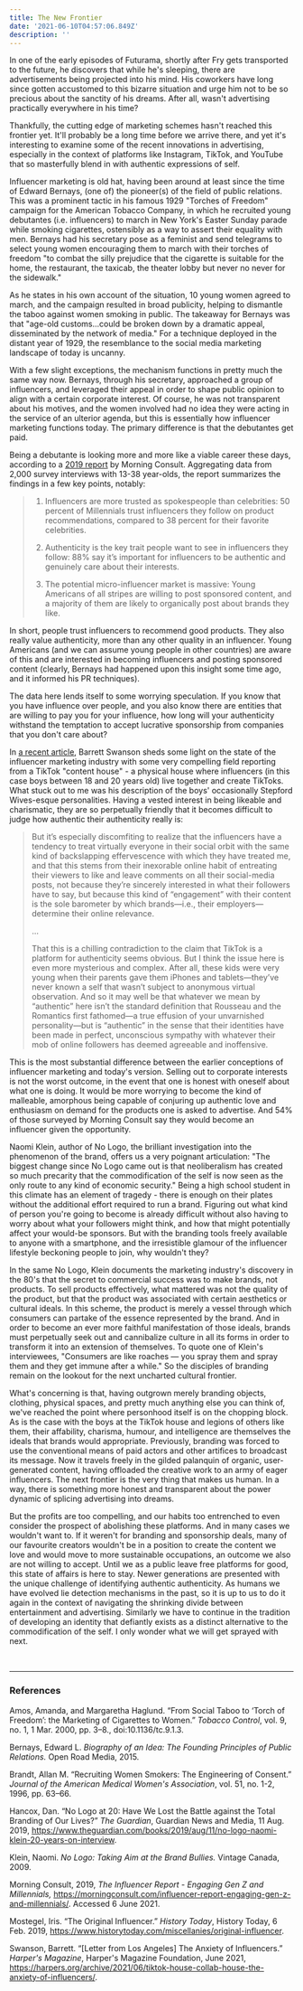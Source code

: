 ```yaml
---
title: The New Frontier
date: '2021-06-10T04:57:06.849Z'
description: ''
---
```


In one of the early episodes of Futurama, shortly after Fry gets transported to the future, he discovers that while he's sleeping, there are advertisements being projected into his mind. His coworkers have long since gotten accustomed to this bizarre situation and urge him not to be so precious about the sanctity of his dreams. After all, wasn't advertising practically everywhere in his time?

Thankfully, the cutting edge of marketing schemes hasn't reached this frontier yet. It'll probably be a long time before we arrive there, and yet it's interesting to examine some of the recent innovations in advertising, especially in the context of platforms like Instagram, TikTok, and YouTube that so masterfully blend in with authentic expressions of self.

Influencer marketing is old hat, having been around at least since the time of Edward Bernays, (one of) the pioneer(s) of the field of public relations. This was a prominent tactic in his famous 1929 "Torches of Freedom" campaign for the American Tobacco Company, in which he recruited young debutantes (i.e. influencers) to march in New York's Easter Sunday parade while smoking cigarettes, ostensibly as a way to assert their equality with men. Bernays had his secretary pose as a feminist and send telegrams to select young women encouraging them to march with their torches of freedom "to combat the silly prejudice that the cigarette is suitable for the home, the restaurant, the taxicab, the theater lobby but never no never for the sidewalk."

As he states in his own account of the situation, 10 young women agreed to march, and the campaign resulted in broad publicity, helping to dismantle the taboo against women smoking in public. The takeaway for Bernays was that "age-old customs...could be broken down by a dramatic appeal, disseminated by the network of media." For a technique deployed in the distant year of 1929, the resemblance to the social media marketing landscape of today is uncanny.

With a few slight exceptions, the mechanism functions in pretty much the same way now. Bernays, through his secretary, approached a group of influencers, and leveraged their appeal in order to shape public opinion to align with a certain corporate interest. Of course, he was not transparent about his motives, and the women involved had no idea they were acting in the service of an ulterior agenda, but this is essentially how influencer marketing functions today. The primary difference is that the debutantes get paid.

Being a debutante is looking more and more like a viable career these days, according to a [2019 report](https://morningconsult.com/influencer-report-engaging-gen-z-and-millennials/) by Morning Consult. Aggregating data from 2,000 survey interviews with 13-38 year-olds, the report summarizes the findings in a few key points, notably:

> 1. Influencers are more trusted as spokespeople than celebrities: 50 percent of Millennials trust influencers they follow on product recommendations, compared to 38 percent for their favorite celebrities.
>
> 2. Authenticity is the key trait people want to see in influencers they follow: 88% say it’s important for influencers to be authentic and genuinely care about their interests.
>
> 3. The potential micro-influencer market is massive: Young Americans of all stripes are willing to post sponsored content, and a majority of them are likely to organically post about brands they like.

In short, people trust influencers to recommend good products. They also really value authenticity, more than any other quality in an influencer. Young Americans (and we can assume young people in other countries) are aware of this and are interested in becoming influencers and posting sponsored content (clearly, Bernays had happened upon this insight some time ago, and it informed his PR techniques).

The data here lends itself to some worrying speculation. If you know that you have influence over people, and you also know there are entities that are willing to pay you for your influence, how long will your authenticity withstand the temptation to accept lucrative sponsorship from companies that you don't care about?

In [a recent article](https://harpers.org/archive/2021/06/tiktok-house-collab-house-the-anxiety-of-influencers/), Barrett Swanson sheds some light on the state of the influencer marketing industry with some very compelling field reporting from a TikTok "content house" - a physical house where influencers (in this case boys between 18 and 20 years old) live together and create TikToks. What stuck out to me was his description of the boys' occasionally Stepford Wives-esque personalities. Having a vested interest in being likeable and charismatic, they are so perpetually friendly that it becomes difficult to judge how authentic their authenticity really is:

> But it’s especially discomfiting to realize that the influencers have a tendency to treat virtually everyone in their social orbit with the same kind of backslapping effervescence with which they have treated me, and that this stems from their inexorable online habit of entreating their viewers to like and leave comments on all their social-media posts, not because they’re sincerely interested in what their followers have to say, but because this kind of “engagement” with their content is the sole barometer by which brands—i.e., their employers—determine their online relevance.
>
> ...
>
> That this is a chilling contradiction to the claim that TikTok is a platform for authenticity seems obvious. But I think the issue here is even more mysterious and complex. After all, these kids were very young when their parents gave them iPhones and tablets—they’ve never known a self that wasn’t subject to anonymous virtual observation. And so it may well be that whatever we mean by “authentic” here isn’t the standard definition that Rousseau and the Romantics first fathomed—a true effusion of your unvarnished personality—but is “authentic” in the sense that their identities have been made in perfect, unconscious sympathy with whatever their mob of online followers has deemed agreeable and inoffensive.

This is the most substantial difference between the earlier conceptions of influencer marketing and today's version. Selling out to corporate interests is not the worst outcome, in the event that one is honest with oneself about what one is doing. It would be more worrying to become the kind of malleable, amorphous being capable of conjuring up authentic love and enthusiasm on demand for the products one is asked to advertise. And 54% of those surveyed by Morning Consult say they would become an influencer given the opportunity.

Naomi Klein, author of No Logo, the brilliant investigation into the phenomenon of the brand, offers us a very poignant articulation: "The biggest change since No Logo came out is that neoliberalism has created so much precarity that the commodification of the self is now seen as the only route to any kind of economic security." Being a high school student in this climate has an element of tragedy - there is enough on their plates without the additional effort required to run a brand. Figuring out what kind of person you're going to become is already difficult without also having to worry about what your followers might think, and how that might potentially affect your would-be sponsors. But with the branding tools freely available to anyone with a smartphone, and the irresistible glamour of the influencer lifestyle beckoning people to join, why wouldn't they?

In the same No Logo, Klein documents the marketing industry's discovery in the 80's that the secret to commercial success was to make brands, not products. To sell products effectively, what mattered was not the quality of the product, but that the product was associated with certain aesthetics or cultural ideals. In this scheme, the product is merely a vessel through which consumers can partake of the essence represented by the brand. And in order to become an ever more faithful manifestation of those ideals, brands must perpetually seek out and cannibalize culture in all its forms in order to transform it into an extension of themselves. To quote one of Klein's interviewees, "Consumers are like roaches — you spray them and spray them and they get immune after a while." So the disciples of branding remain on the lookout for the next uncharted cultural frontier.

What's concerning is that, having outgrown merely branding objects, clothing, physical spaces, and pretty much anything else you can think of, we've reached the point where personhood itself is on the chopping block. As is the case with the boys at the TikTok house and legions of others like them, their affability, charisma, humour, and intelligence are themselves the ideals that brands would appropriate. Previously, branding was forced to use the conventional means of paid actors and other artifices to broadcast its message. Now it travels freely in the gilded palanquin of organic, user-generated content, having offloaded the creative work to an army of eager influencers. The next frontier is the very thing that makes us human. In a way, there is something more honest and transparent about the power dynamic of splicing advertising into dreams.

But the profits are too compelling, and our habits too entrenched to even consider the prospect of abolishing these platforms. And in many cases we wouldn't want to. If it weren't for branding and sponsorship deals, many of our favourite creators wouldn't be in a position to create the content we love and would move to more sustainable occupations, an outcome we also are not willing to accept. Until we as a public leave free platforms for good, this state of affairs is here to stay. Newer generations are presented with the unique challenge of identifying authentic authenticity. As humans we have evolved lie detection mechanisms in the past, so it is up to us to do it again in the context of navigating the shrinking divide between entertainment and advertising. Similarly we have to continue in the tradition of developing an identity that defiantly exists as a distinct alternative to the commodification of the self. I only wonder what we will get sprayed with next.

<br />

---

<div style="word-break: break-word;">

### References

Amos, Amanda, and Margaretha Haglund. “From Social Taboo to ‘Torch of Freedom’: the Marketing of Cigarettes to Women.” _Tobacco Control_, vol. 9, no. 1, 1 Mar. 2000, pp. 3–8., doi:10.1136/tc.9.1.3.

Bernays, Edward L. _Biography of an Idea: The Founding Principles of Public Relations._ Open Road Media, 2015.

Brandt, Allan M. “Recruiting Women Smokers: The Engineering of Consent.” _Journal of the American Medical Women's Association_, vol. 51, no. 1-2, 1996, pp. 63–66.

Hancox, Dan. “No Logo at 20: Have We Lost the Battle against the Total Branding of Our Lives?” _The Guardian_, Guardian News and Media, 11 Aug. 2019, https://www.theguardian.com/books/2019/aug/11/no-logo-naomi-klein-20-years-on-interview.

Klein, Naomi. _No Logo: Taking Aim at the Brand Bullies._ Vintage Canada, 2009.

Morning Consult, 2019, _The Influencer Report - Engaging Gen Z and Millennials,_ https://morningconsult.com/influencer-report-engaging-gen-z-and-millennials/. Accessed 6 June 2021.

Mostegel, Iris. “The Original Influencer.” _History Today_, History Today, 6 Feb. 2019, https://www.historytoday.com/miscellanies/original-influencer.

Swanson, Barrett. “[Letter from Los Angeles] The Anxiety of Influencers.” _Harper's Magazine_, Harper's Magazine Foundation, June 2021, https://harpers.org/archive/2021/06/tiktok-house-collab-house-the-anxiety-of-influencers/.

</div>
